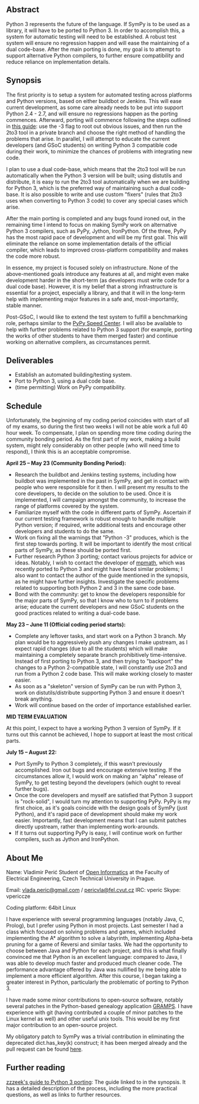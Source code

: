 ## Abstract
Python 3 represents the future of the language. If SymPy is to be used as a library, it will have to be ported to Python 3. In order to accomplish this, a system for automatic testing will need to be established. A robust test system will ensure no regression happen and will ease the maintaining of a dual code-base. After the main porting is done, my goal is to attempt to support alternative Python compilers, to further ensure compatibility and reduce reliance on implementation details. 


## Synopsis

The first priority is to setup a system for automated testing across platforms and Python versions, based on either buildbot or Jenkins. This will ease current development, as some care already needs to be put into support Python 2.4 - 2.7, and will ensure no regressions happen as the porting commences. Afterward, porting will commence following the steps outlined in [this guide](http://techspot.zzzeek.org/2011/01/24/zzzeek-s-guide-to-python-3-porting/): use the -3 flag to root out obvious issues, and then run the 2to3 tool in a private branch and choose the right method of handling the problems that arise. In parallel, I will attempt to educate the current developers (and GSoC students) on writing Python 3 compatible code during their work, to minimize the chances of problems with integrating new code.

I plan to use a dual code-base, which means that the 2to3 tool will be run automatically when the Python 3 version will be built; using distutils and distribute, it is easy to run the 2to3 tool automatically when we are building for Python 3, which is the preferred way of maintaining such a dual code-base. It is also possible to write and use custom "fixers" (rules that 2to3 uses when converting to Python 3 code) to cover any special cases which arise. 

After the main porting is completed and any bugs found ironed out, in the remaining time I intend to focus on making SymPy work on alternative Python 3 compilers, such as PyPy, Jython, IronPython. Of the three, PyPy has the most rapid pace of development and will be my first goal. This will eliminate the reliance on some implementation details of the official compiler, which leads to improved cross-platform compatibility and makes the code more robust. 

In essence, my project is focused solely on infrastructure. None of the above-mentioned goals introduce any features at all, and might even make development harder in the short-term (as developers must write code for a dual code base). However, it is my belief that a strong infrastructure is essential for a project, especially a library, and that it will in the long-term help with implementing major features in a safe and, most-importantly, stable manner.

Post-GSoC, I would like to extend the test system to fulfill a benchmarking role, perhaps similar to the [PyPy Speed Center](http://speed.pypy.org/). I will also be available to help with further problems related to Python 3 support (for example, porting the works of other students to have them merged faster) and continue working on alternative compilers, as circumstances permit.

## Deliverables

 * Establish an automated building/testing system. 
 * Port to Python 3, using a dual code base.
 * (time permitting) Work on PyPy compatibility. 


## Schedule

Unfortunately, the beginning of my coding period coincides with start of all of my exams, so during the first two weeks I will not be able work a full 40 hour week. To compensate, I plan on spending more time coding during the community bonding period. As the first part of my work, making a build system, might rely considerably on other people (who will need time to respond), I think this is an acceptable compromise.

**April 25 – May 23 (Community Bonding Period):**

 * Research the buildbot and Jenkins testing systems, including how buildbot was implemented in the past in SymPy, and get in contact with people who were responsible for it then. I will present my results to the core developers, to decide on the solution to be used. Once it is implemented, I will campaign amongst the community, to increase the range of platforms covered by the system. 
 * Familiarize myself with the code in different parts of SymPy. Ascertain if our current testing framework is robust enough to handle multiple Python version; if required, write additional tests and encourage other developers and students to do the same.
 * Work on fixing all the warnings that "Python -3" produces, which is the first step towards porting. It will be important to identify the most critical parts of SymPy, as these should be ported first.
 * Further research Python 3 porting; contact various projects for advice or ideas. Notably, I wish to contact the developer of [mpmath](http://code.google.com/p/mpmath/), which was recently ported to Python 3 and might have faced similar problems; I also want to contact the author of the guide mentioned in the synopsis, as he might have further insights. Investigate the specific problems related to supporting both Python 2 and 3 in the same code base.
 * Bond with the community: get to know the developers responsible for the major parts of SymPy, so that I know who to turn to if problems arise; educate the current developers and new GSoC students on the good practices related to writing a dual-code base.

**May 23 – June 11 (Official coding period starts):**

 * Complete any leftover tasks, and start work on a Python 3 branch. My plan would be to aggressively push any changes I make upstream, as I expect rapid changes (due to all the students) which will make maintaining a completely separate branch prohibitively time-intensive. Instead of first porting to Python 3, and then trying to "backport" the changes to a Python 2-compatible state, I will constantly use 2to3 and run from a Python 2 code base. This will make working closely to master easier.
 * As soon as a "skeleton" version of SymPy can be run with Python 3, work on distutils/distribute supporting Python 3 and ensure it doesn't break anything.
 * Work will continue based on the order of importance established earlier.

**MID TERM EVALUATION**

At this point, I expect to have a working Python 3 version of SymPy. If it turns out this cannot be achieved, I hope to support at least the most critical parts. 

**July 15 – August 22:**

 * Port SymPy to Python 3 completely, if this wasn't previously accomplished. Iron out bugs and encourage extensive testing. If the circumstances allow it, I would work on making an "alpha" release of SymPy, to get testing beyond the developers (which ought to reveal further bugs). 
 * Once the core developers and myself are satisfied that Python 3 support is "rock-solid", I would turn my attention to supporting PyPy. PyPy is my first choice, as it's goals coincide with the design goals of SymPy (just Python), and it's rapid pace of development should make my work easier. Importantly, fast development means that I can submit patches directly upstream, rather than implementing work-arounds. 
 * If it turns out supporting PyPy is easy, I will continue work on further compilers, such as Jython and IronPython. 

## About Me

Name: Vladimir Perić
Student of [Open Informatics](http://informatika.fel.cvut.cz/en/for-students/bachelor-program) at the Faculty of Electrical Engineering, Czech Technical University in Prague.

Email: vlada.peric@gmail.com  / pericvla@fel.cvut.cz
IRC: vperic
Skype: vpericcze

Coding platform: 64bit Linux

I have experience with several programming languages (notably Java, C, Prolog), but I prefer using Python in most projects. Last semester I had a class which focused on solving problems and games, which included implementing the A* algorithm to solve a labyrinth, implementing Alpha-beta pruning for a game of Reversi and similar tasks. We had the opportunity to choose between Java and Python for each project, and this is what finally convinced me that Python is an excellent language: compared to Java, I was able to develop much faster and produced much cleaner code. The performance advantage offered by Java was nullified by me being able to implement a more efficient algorithm. After this course, I began taking a greater interest in Python, particularly the problematic of porting to Python 3.

I have made some minor contributions to open-source software, notably several patches in the Python-based genealogy application [GRAMPS](http://gramps-project.org/). I have experience with git (having contributed a couple of minor patches to the Linux kernel as well) and other useful unix tools. This would be my first major contribution to an open-source project.

My obligatory patch to SymPy was a trivial contribution in eliminating the deprecated dict.has_key(k) construct; it has been merged already and the pull request can be found [here](https://github.com/sympy/sympy/pull/164).

## Further reading

[zzzeek's guide to Python 3 porting](http://techspot.zzzeek.org/2011/01/24/zzzeek-s-guide-to-python-3-porting/): The guide linked to in the synopsis. It has a detailed description of the process, including the more practical questions, as well as links to further resources. 